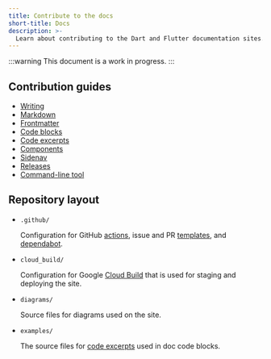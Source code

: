```yaml
---
title: Contribute to the docs
short-title: Docs
description: >-
  Learn about contributing to the Dart and Flutter documentation sites.
---
```


:::warning
This document is a work in progress.
:::

## Contribution guides

- [Writing](/contribute/docs/writing)
- [Markdown](/contribute/docs/markdown)
- [Frontmatter](/contribute/docs/frontmatter)
- [Code blocks](/contribute/docs/code-blocks)
- [Code excerpts](/contribute/docs/excerpts)
- [Components](/contribute/docs/components)
- [Sidenav](/contribute/docs/sidenav)
- [Releases](/contribute/docs/releases)
- [Command-line tool](/contribute/docs/cli)

## Repository layout

- `.github/`

  Configuration for GitHub [actions][gh-actions],
  issue and PR [templates][gh-templates], and [dependabot][].
- `cloud_build/`

  Configuration for Google [Cloud Build][] that is used for staging
  and deploying the site.
- `diagrams/`

  Source files for diagrams used on the site.
- `examples/`

  The source files for [code excerpts][] used in doc code blocks.
- `site-shared/`

  [`dart-lang/site-shared`][] as a [git submodule][]
  that contains various configuration and tooling used by the site.
- `src/`
  - `_11ty/`

    Custom extensions for [11ty][], [Liquid][], and Markdown.
    - `plugins/`
    - `syntax/`

      [Shiki][] themes for syntax highlighting.
    - `filters.ts`
    - `shortcodes.ts`
  - `_data/`

    YAML and JSON files used to add data used across site templates.
  - `_includes/`

    Partial files used by liquid [render and include][] statements.
  - `_layouts/`

    Layout templates used by the pages on the site.
  - `_sass/`

    Styles for the generated documentation, written with [sass][].
  - `content/`

    The root directory for the content of the site.
    - `assets/`

      The directory for assets, including images, used by the site.
    - `...`

      The other directories hosting the site content.
- `tool/`
  - `flutter_site/` and `dash_site/`

    The implementation directories for the `dash_site` tooling.
- `dash_site`

  The entrypoint script for the site's CLI tool.
- `eleventy.config.ts`

  The entrypoint for the site's [11ty][] static-site generation setup.
- `firebase.json`

  Configuration for [Firebase Hosting][] that is used for
  the staged and deployed sites.
- `package.json`

  Configuration of used [npm][] dependencies.

[gh-actions]: https://docs.github.com/actions
[gh-templates]: https://docs.github.com/communities/using-templates-to-encourage-useful-issues-and-pull-requests
[dependabot]: https://docs.github.com/en/code-security/getting-started/dependabot-quickstart-guide

[Cloud Build]: https://cloud.google.com/build
[code excerpts]: /contribute/docs/excerpts
[git submodule]: https://git-scm.com/book/en/v2/Git-Tools-Submodules
[`dart-lang/site-shared`]: https://github.com/dart-lang/site-shared

[Shiki]: https://shiki.style/
[render and include]: https://liquidjs.com/tags/render.html
[sass]: https://sass-lang.com/

[Liquid]: https://liquidjs.com/
[11ty]: https://www.11ty.dev/
[Firebase Hosting]: https://firebase.google.com/docs/hosting
[npm]: https://www.npmjs.com/
